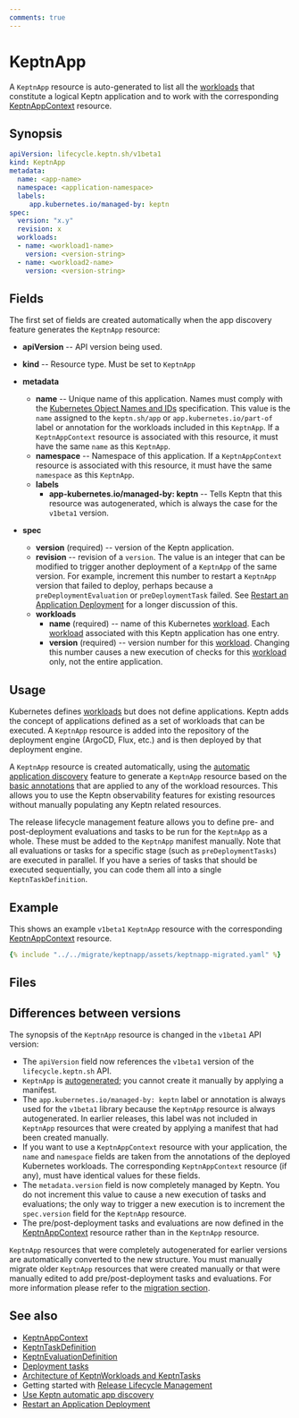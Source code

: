 ```yaml
---
comments: true
---
```


# KeptnApp

A `KeptnApp` resource is auto-generated to list all the
[workloads](https://kubernetes.io/docs/concepts/workloads/)
that constitute a logical Keptn application
and to work with the corresponding
[KeptnAppContext](appcontext.md) resource.

## Synopsis

```yaml
apiVersion: lifecycle.keptn.sh/v1beta1
kind: KeptnApp
metadata:
  name: <app-name>
  namespace: <application-namespace>
  labels:
     app.kubernetes.io/managed-by: keptn
spec:
  version: "x.y"
  revision: x
  workloads:
  - name: <workload1-name>
    version: <version-string>
  - name: <workload2-name>
    version: <version-string>
```

## Fields

The first set of fields are created automatically
when the app discovery feature generates the `KeptnApp` resource:

- **apiVersion** -- API version being used.
- **kind** -- Resource type.
   Must be set to `KeptnApp`

- **metadata**
    - **name** -- Unique name of this application.
       Names must comply with the
       [Kubernetes Object Names and IDs](https://kubernetes.io/docs/concepts/overview/working-with-objects/names/#dns-subdomain-names)
       specification.
       This value is the `name` assigned to the
      `keptn.sh/app` or `app.kubernetes.io/part-of`
       label or annotation for the workloads included in this `KeptnApp`.
       If a `KeptnAppContext` resource is associated with this resource,
       it must have the same `name` as this `KeptnApp`.
    - **namespace** -- Namespace of this application.
       If a `KeptnAppContext` resource is associated with this resource,
       it must have the same `namespace` as this `KeptnApp`.
    - **labels**
        - **app-kubernetes.io/managed-by: keptn** --
            Tells Keptn that this resource was autogenerated,
            which is always the case for the `v1beta1` version.
- **spec**
    - **version** (required) -- version of the Keptn application.
    - **revision** -- revision of a `version`.
       The value is an integer that can be modified
       to trigger another deployment of a `KeptnApp` of the same version.
       For example, increment this number to restart a `KeptnApp` version
       that failed to deploy, perhaps because a
       `preDeploymentEvaluation` or `preDeploymentTask` failed.
       See
       [Restart an Application Deployment](../../guides/restart-application-deployment.md)
       for a longer discussion of this.
    - **workloads**
        - **name** (required) -- name of this Kubernetes
            [workload](https://kubernetes.io/docs/concepts/workloads/).
            Each [workload](https://kubernetes.io/docs/concepts/workloads/)
            associated with this Keptn application has one entry.
        - **version** (required) -- version number for this
            [workload](https://kubernetes.io/docs/concepts/workloads/).
            Changing this number causes a new execution
            of checks for this
            [workload](https://kubernetes.io/docs/concepts/workloads/) only,
            not the entire application.

## Usage

Kubernetes defines
[workloads](https://kubernetes.io/docs/concepts/workloads/)
but does not define applications.
Keptn adds the concept of applications
defined as a set of workloads that can be executed.
A `KeptnApp` resource is added
into the repository of the deployment engine
(ArgoCD, Flux, etc.)
and is then deployed by that deployment engine.

A `KeptnApp` resource is created automatically, using the
[automatic application discovery](../../guides/auto-app-discovery.md)
feature to generate a `KeptnApp` resource
based on the
[basic annotations](../../guides/integrate.md#basic-annotations)
that are applied to any of the workload resources.
This allows you to use the Keptn observability features for existing resources
without manually populating any Keptn related resources.

The release lifecycle management feature
allows you to define pre- and post-deployment
evaluations and tasks to be run for the `KeptnApp` as a whole.
These must be added to the `KeptnApp` manifest manually.
Note that all evaluations or tasks for a specific stage
(such as `preDeploymentTasks`)
are executed in parallel.
If you have a series of tasks that should be executed sequentially,
you can code them all into a single `KeptnTaskDefinition`.

## Example

This shows an example `v1beta1` `KeptnApp` resource
with the corresponding
[KeptnAppContext](appcontext.md)
resource.

```yaml
{% include "../../migrate/keptnapp/assets/keptnapp-migrated.yaml" %}
```

## Files

## Differences between versions

The synopsis of the `KeptnApp` resource
is changed in the `v1beta1` API version:

- The `apiVersion` field now references the `v1beta1` version
  of the `lifecycle.keptn.sh` API.
- `KeptnApp` is
  [autogenerated](../../guides/auto-app-discovery.md);
  you cannot create it manually by applying a manifest.
- The `app.kubernetes.io/managed-by: keptn` label or annotation
  is always used for the `v1beta1` library
  because the `KeptnApp` resource is always autogenerated.
  In earlier releases, this label was not included in `KeptnApp` resources
  that were created by applying a manifest
  that had been created manually.
- If you want to use a `KeptnAppContext` resource with your application,
  the `name` and `namespace` fields
  are taken from the annotations of the deployed Kubernetes workloads.
  The corresponding `KeptnAppContext` resource (if any),
  must have identical values for these fields.
- The `metadata.version` field is now completely managed by Keptn.
  You do not increment this value to cause
  a new execution of tasks and evaluations;
  the only way to trigger a new execution is to increment
  the `spec.version` field for the `KeptnApp` resource.
- The pre/post-deployment tasks and evaluations are now defined in the
  [KeptnAppContext](appcontext.md)
  resource rather than in the `KeptnApp` resource.

`KeptnApp` resources that were completely autogenerated
for earlier versions are automatically converted to the new structure.
You must manually migrate older `KeptnApp` resources
that were created manually
or that were manually edited
to add pre/post-deployment tasks and evaluations.
For more information please refer
to the [migration section](../../migrate/keptnapp/index.md).

## See also

- [KeptnAppContext](appcontext.md)
- [KeptnTaskDefinition](taskdefinition.md)
- [KeptnEvaluationDefinition](evaluationdefinition.md)
- [Deployment tasks](../../guides/tasks.md)
- [Architecture of KeptnWorkloads and KeptnTasks](../../components/lifecycle-operator/keptn-apps.md)
- Getting started with
  [Release Lifecycle Management](../../getting-started/lifecycle-management.md)
- [Use Keptn automatic app discovery](../../guides/auto-app-discovery.md)
- [Restart an Application Deployment](../../guides/restart-application-deployment.md)

